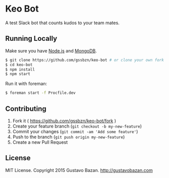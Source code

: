 # Keo Bot

A test Slack bot that counts kudos to your team mates.

## Running Locally

Make sure you have [Node.js](http://nodejs.org/) and [MongoDB](https://www.mongodb.org/).

```sh
$ git clone https://github.com/gssbzn/keo-bot # or clone your own fork
$ cd keo-bot
$ npm install
$ npm start
```

Run it with foreman:

```sh
$ foreman start -f Procfile.dev
```

## Contributing

1. Fork it ( https://github.com/gssbzn/keo-bot/fork )
2. Create your feature branch (`git checkout -b my-new-feature`)
3. Commit your changes (`git commit -am 'Add some feature'`)
4. Push to the branch (`git push origin my-new-feature`)
5. Create a new Pull Request

## License

MIT License. Copyright 2015 Gustavo Bazan. http://gustavobazan.com
